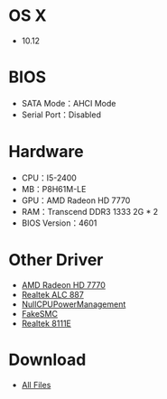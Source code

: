 # OS X
- 10.12


# BIOS
- SATA Mode：AHCI Mode
- Serial Port：Disabled


# Hardware
- CPU：I5-2400
- MB：P8H61M-LE
- GPU：AMD Radeon HD 7770
- RAM：Transcend DDR3 1333 2G * 2
- BIOS Version：4601


# Other Driver
* [AMD Radeon HD 7770](https://www.tonymacx86.com/attachments/verde-kext-zip.156820)
* [Realtek ALC 887](https://github.com/toleda/audio_kext_enabler/raw/master/HDAEnabler1.kext.zip)
* [NullCPUPowerManagement](https://www.tonymacx86.com/resources/nullcpupowermanagement.268)
* [FakeSMC](https://www.tonymacx86.com/resources/fakesmc.282)
* [Realtek 8111E](https://bitbucket.org/RehabMan/os-x-realtek-network/downloads/RehabMan-Realtek-Network-v2-2015-1230.zip)


# Download
* [All Files](https://bitbucket.org/ChengYouFang/hackintosh/downloads/P8H61M-LE_macOS%20Sierra.zip) 